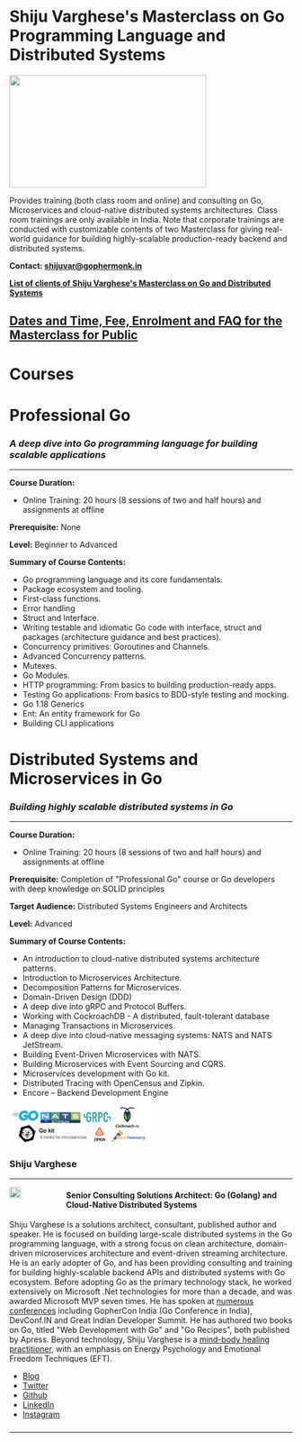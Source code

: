 # Shiju Varghese's Masterclass on Go Programming Language and Distributed Systems
<a href="(https://medium.com/@shijuvar"><img src="https://github.com/shijuvar/shijuvar/blob/master/img/go_red_logo.png" align="center" height="200" width="350" ></a>

Provides training (both class room and online) and consulting on Go, Microservices and cloud-native distributed systems architectures. Class room trainings are only available in India. Note that corporate trainings are conducted with customizable contents of two Masterclass for giving real-world guidance for building highly-scalable production-ready backend and distributed systems.    

**Contact: shijuvar@gophermonk.in**

**[List of clients of Shiju Varghese's Masterclass on Go and Distributed Systems](https://github.com/shijuvar/shijuvar/blob/master/golang-clients.md)**

## [Dates and Time, Fee, Enrolment and FAQ for the Masterclass for Public](https://github.com/shijuvar/shijuvar/blob/master/active_masterclass.md)

# Courses
# Professional Go  
### *A deep dive into Go programming language for building scalable applications*
-------------------------------

**Course Duration:**  
* Online Training: 20 hours (8 sessions of two and half hours) and assignments at offline 

**Prerequisite:**  None

**Level:** Beginner to Advanced 

**Summary of Course Contents:** 
*	Go programming language and its core fundamentals.
* Package ecosystem and tooling.
*	First-class functions.
* Error handling
*	Struct and Interface.
* Writing testable and idiomatic Go code with interface, struct and packages (architecture guidance and best practices).
*	Concurrency primitives: Goroutines and Channels.
*	Advanced Concurrency patterns.
* Mutexes.
* Go Modules.
* HTTP programming: From basics to building production-ready apps.
*	Testing Go applications: From basics to BDD-style testing and mocking.
* Go 1.18 Generics
* Ent: An entity framework for Go
* Building CLI applications


# Distributed Systems and Microservices in Go
### *Building highly scalable distributed systems in Go*
--------------------------------------------------------
**Course Duration:** 
* Online Training: 20 hours (8 sessions of two and half hours) and assignments at offline 

**Prerequisite:**  Completion of "Professional Go" course or Go developers with deep knowledge on SOLID principles 

**Target Audience:** Distributed Systems Engineers and Architects

**Level:** Advanced 

**Summary of Course Contents:**  
* An introduction to cloud-native distributed systems architecture patterns.
* Introduction to Microservices Architecture.
* Decomposition Patterns for Microservices. 
* Domain-Driven Design (DDD)
* A deep dive into gRPC and Protocol Buffers.
* Working with CockroachDB - A distributed, fault-tolerant database 
* Managing Transactions in Microservices.
* A deep dive into cloud-native messaging systems: NATS and NATS JetStream. 
* Building Event-Driven Microservices with NATS.
* Building Microservices with Event Sourcing and CQRS. 
* Microservices development with Go kit.
* Distributed Tracing with OpenCensus and Zipkin.
* Encore – Backend Development Engine

  
  
<a href="(https://medium.com/@shijuvar"><img src="https://github.com/shijuvar/shijuvar/blob/master/img/tech_stack_go.png" align="center" height="50%" width="50%" ></a>


### Shiju Varghese
--------------------------------------------------------

<a href="(https://medium.com/@shijuvar"><img src="https://avatars0.githubusercontent.com/u/1546448" align="left" height="20%" width="20%"></a> 
#### Senior Consulting Solutions Architect: Go (Golang) and Cloud-Native Distributed Systems 
Shiju Varghese is a solutions architect, consultant, published author and speaker. He is focused on building large-scale distributed systems in the Go programming language, with a strong focus on clean architecture, domain-driven microservices architecture and event-driven streaming architecture. He is an early adopter of Go, and has been providing consulting and training for building highly-scalable backend APIs and distributed systems with Go ecosystem. Before adopting Go as the primary technology stack, he worked extensively on Microsoft .Net technologies for more than a decade, and was awarded Microsoft MVP seven times. He has spoken at [numerous conferences](https://github.com/shijuvar/shijuvar/blob/master/conferences.md) including GopherCon India (Go Conference in India), DevConf.IN and Great Indian Developer Summit. He has authored two books on Go, titled "Web Development with Go" and "Go Recipes", both published by Apress.
Beyond technology, Shiju Varghese is a [mind-body healing practitioner](https://github.com/shijuvar/shijuvar/blob/master/mindbody-healing.md), with an emphasis on Energy Psychology and Emotional Freedom Techniques (EFT).

* [Blog](https://medium.com/@shijuvar)
* [Twitter](https://twitter.com/shijucv)
* [Github](https://github.com/shijuvar)
* [LinkedIn](https://linkedin.com/in/shijuvar)
* [Instagram](https://www.instagram.com/shijuvar/)

###
--------------------------
